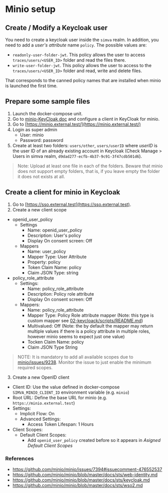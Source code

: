# Minio setup

## Create / Modify a Keycloak user

You need to create a keycloak user inside the `simva` realm. In addition, you need to add a *user's attribute* name `policy`. The possible values are:
 - `readonly-user-folder-jwt`. This policy allows the user to access `traces/users/<USER_ID>` folder and read the files there.
 - `write-user-folder-jwt`. This policy allows the user to access to the `traces/users/<USER_ID>` folder and read, write and delete files.

That corresponds to the canned policy names that are installed when minio is launched the first time.

## Prepare some sample files

1. Launch the docker-compose unit.
2. Go to [minio-KeyCloak doc](https://github.com/minio/minio/blob/master/docs/sts/keycloak.md#2-configure-keycloak) and configure a client in KeyCloak for minio.
3. Go to [https://minio.external.test/](https://minio.external.test/)
4. Login as super admin
    * User: minio
    * Password: password
5. Create at least two folders: `users/other`, `users/userID` where *userID* is the user ID of an already existing account in Keycloak (Check Manage > Users in simva realm, `d9dad277-ecfb-4b37-9c91-3f47cdb501d6`).
> Note: Upload at least one file in each of the folders. Beware that minio does not support empty folders, that is, if you leave empty the folder it does not exists at all.

## Create a client for minio in Keycloak

1. Go to [https://sso.external.test](https://sso.external.test).
2. Create a new client scope
  * openid_user_policy
    * Settings
      * Name: openid_user_policy
      * Description: User's policy
      * Display On consent screen: Off
    * Mappers
      * Name: user_policy
      * Mapper Type: User Attribute
      * Property: policy
      * Token Claim Name: policy
      * Claim JSON Type: string
  * policy_role_attribute
    * Settings:
      * Name: policy_role_attribute
      * Description: Policy role attribute
      * Display On consent screen: Off
    * Mappers:
      * Name: policy_role_attribute
      * Mapper Type: Policy Role attribute mapper (Note: this type is custom mapper see [02-keycloack/scripts/README.md](02-keycloack/scripts/README.md))
      * Multivalued: Off (Note: the by default the mapper may return multiple values if there is a policy attribute in multiple roles, however minio seems to expect just one value)
      * Tocken Claim Name: policy
      * Claim JSON Type String
> NOTE: It is mandatory to add all available scopes due to [minio/issues/9238](https://github.com/minio/minio/issues/9238). Monitor the issue to just enable the minimum required scopes.
3. Create a new OpenID client
  * Client ID: Use the value defined in docker-compose `SIMVA_MINIO_CLIENT_ID` environment variable (e.g. `minio`)
  * Root URL: Define the base URL for minio (e.g. `https://minio.external.test`)
  * Settings:
    * Implicit Flow: On
    * Advanced Settings:
      * Access Token Lifespan: 1 Hours
  * Client Scopes:
    * Default Client Scopes:
      * Add `openid_user_policy` created before so it appears in *Asigned Default Client Scopes*


### References

- https://github.com/minio/minio/issues/7394#issuecomment-476552537
- https://github.com/minio/minio/blob/master/docs/sts/web-identity.md
- https://github.com/minio/minio/blob/master/docs/sts/keycloak.md
- https://github.com/minio/minio/blob/master/docs/sts/wso2.md
